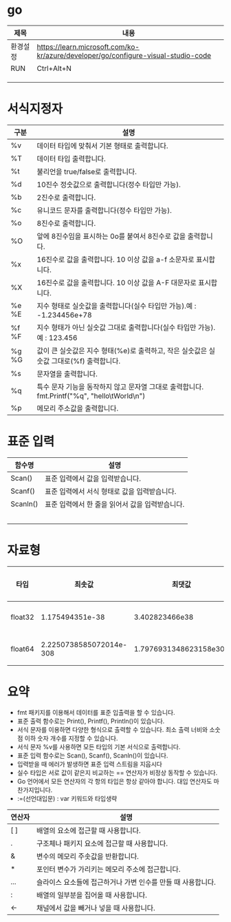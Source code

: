 # go

|제목|내용|
|------|---|
|환경설정|https://learn.microsoft.com/ko-kr/azure/developer/go/configure-visual-studio-code|
|RUN|Ctrl+Alt+N|
|||
|||
|||



# 서식지정자
|구분|설명|
|------|---|
|%v|데이터 타입에 맞춰서 기본 형태로 출력합니다.|
|%T|데이터 타입 출력합니다.|
|%t|불리언을 true/false로 출력합니다.|
|%d|10진수 정숫값으로 출력합니다(정수 타입만 가능).|
|%b|2진수로 출력합니다.|
|%c|유니코드 문자를 출력합니다(정수 타입만 가능).|
|%o|8진수로 출력합니다.|
|%O|앞에 8진수임을 표시하는 0o를 붙여서 8진수로 값을 출력합니다.|
|%x|16진수로 값을 출력합니다. 10 이상 값을 a-f 소문자로 표시합니다.|
|%X|16진수로 값을 출력합니다. 10 이상 값을 A-F 대문자로 표시합니다.|
|%e %E|지수 형태로 실숫값을 출력합니다(실수 타입만 가능).예 : -1.234456e+78|
|%f %F|지수 형태가 아닌 실숫값 그대로 출력합니다(실수 타입만 가능).예 : 123.456|
|%g %G|값이 큰 실숫값은 지수 형태(%e)로 출력하고, 작은 실숫값은 실숫값 그대로(%f) 출력합니다.|
|%s|문자열을 출력합니다.|118 1단계 가볍게 Go 입문하기|
|%q|특수 문자 기능을 동작하지 않고 문자열 그대로 출력합니다. fmt.Printf("%q", "hello\tWorld\n")|위와 같이 하면 \t 와 \n 특수 문자가 동작하지 않고 hello\tworld\n이 출력됩니다.|
|%p|메모리 주소값을 출력합니다.|

# 표준 입력
|함수명|설명|
|---|---|
|Scan()|표준 입력에서 값을 입력받습니다.|
|Scanf()|표준 입력에서 서식 형태로 값을 입력받습니다.|
|Scanln()|표준 입력에서 한 줄을 읽어서 값을 입력받습니다.|
|||
|||
|||
|||
|||


# 자료형
|타입|최솟값|최댓값|소수부|
|----|-----|-----|-----|
|float32|1.175494351e-38|3.402823466e38|7자리|
|float64|2.2250738585072014e-308|1.7976931348623158e308|15자리|


# 요약
- fmt 패키지를 이용해서 데이터를 표준 입출력을 할 수 있습니다.
- 표준 출력 함수로는 Print(), Printf(), Println()이 있습니다.
- 서식 문자를 이용하면 다양한 형식으로 출력할 수 있습니다. 최소 출력 너비와 소숫점 이하 숫자 개수를 지정할 수 있습니다.
- 서식 문자 %v를 사용하면 모든 타입의 기본 서식으로 출력합니다.
- 표준 입력 함수로는 Scan(), Scanf(), Scanln()이 있습니다.
- 입력받을 때 에러가 발생하면 표준 입력 스트림을 지웁시다
- 실수 타입은 서로 값이 같은지 비교하는 == 연산자가 비정상 동작할 수 있습니다.
- Go 언어에서 모든 연산자의 각 항의 타입은 항상 같아야 합니다. 대입 연산자도 마찬가지입니다.
- :=(선언대입문) : var 키워드와 타입생략

|연산자|설명|
|------|----|
|[ ]|배열의 요소에 접근할 때 사용합니다.|
|.|구조체나 패키지 요소에 접근할 때 사용합니다.|
|&|변수의 메모리 주솟값을 반환합니다.|
|*|포인터 변수가 가리키는 메모리 주소에 접근합니다.|
|...|슬라이스 요소들에 접근하거나 가변 인수를 만들 때 사용합니다.|
|:|배열의 일부분을 집어올 때 사용합니다.|
|<-|채널에서 값을 빼거나 넣을 때 사용합니다.|






